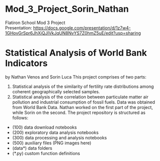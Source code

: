 # Mod_3_Project_Sorin_Nathan
Flatiron School Mod 3 Project  
Presentation: https://docs.google.com/presentation/d/1z7w4-1GHovGrSpr6JhXiQJIVkJqUN8NvYS7Z0hmZ5uE/edit?usp=sharing
  
# Statistical Analysis of World Bank Indicators <br>
by Nathan Venos and Sorin Luca
This project comprises of two parts:
1. Statistical analysis of the similarity of fertility rate distributions among coherent geographically selected samples.
2. Statistical analysis of the correlation between particulate matter air
pollution and industrial consumption of fossil fuels.
Data was obtained from World Bank Data. Nathan worked on the first part
of the project, while Sorin on the second.
The project repository is structured as follows:
 - (100) data download notebooks
 - (200) exploratory data analysis notebooks
 - (300) data processing and analysis notebooks
 - (500) auxiliary files (PNG images here)
 - (data*) data folders
 - (*.py) custom function definitions

